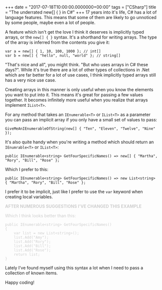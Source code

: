 +++
date = "2017-07-18T10:00:00.0000000+00:00"
tags = ["CSharp"]
title = "The underrated new[] { } in C#"
+++
17 years into it's life, C# has a lot of language features. This means that some of them are likely to go unnoticed by some people, maybe even a lot of people.

A feature which isn't get the love I think it deserves is implicitly typed arrays, or the `new[] { }` syntax. It's a shorthand for writing arrays. The type of the array is inferred from the contents you give it:

```
var a = new[] { 1, 10, 100, 1000 }; // int[]
var b = new[] { "hello", null, "world" }; // string[]
```

"That's nice and all", you might think. "But who uses arrays in C# these days?". While it's true there are a lot of other types of collections in .Net which are far better for a lot of use cases, I think implicitly typed arrays still has a very nice use case.

Creating arrays in this manner is only useful when you know the elements you want to put into it. This means it's great for passing a few values together. It becomes infinitely more useful when you realize that arrays implement `IList<T>`.

For any method that takes an `IEnumerable<T>` or `IList<T>` as a parameter you can pass an implicit array if you only have a small set of values to pass:

```
GiveMeAnIEnumerableOfString(new[] { "Ten", "Eleven", "Twelve", "Nine" });
```

It's also quite handy when you're writing a method which should return an `IEnumrable<T>` or `IList<T>`:

```
public IEnumerable<string> GetFourSpecificNames() => new[] { "Martha", "Rory", "Bill", "Rose" };
```

Which I prefer to this:

```
public IEnumerable<string> GetFourSpecificNames() => new List<string> { "Martha", "Rory", "Bill", "Rose" };
```

I prefer it to be implicit, just like I prefer to use the `var` keyword when creating local variables. 

<div style="opacity:.2">

<p><strong>AFTER NUMEROUS SUGGESTIONS I'VE CHANGED THIS EXAMPLE</strong></p>

Which I think looks better than this:

```
public IEnumerable<string> GetFourSpecificNames()
{
    var list = new List<string>();
    list.Add("Amy");
    list.Add("Rory");
    list.Add("Bill");
    list.Add("Rose");
    return list;
}
```

</div>

Lately I've found myself using this syntax a lot when I need to pass a collection of known items.

Happy coding!